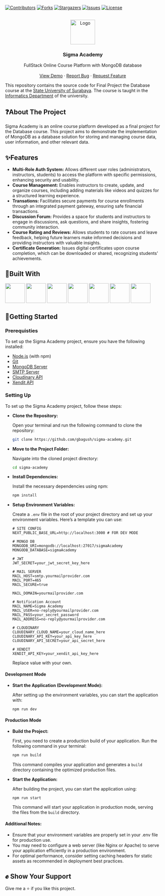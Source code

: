 [![Contributors][contributors-shield]][contributors-url]
[![Forks][forks-shield]][forks-url]
[![Stargazers][stars-shield]][stars-url]
[![Issues][issues-shield]][issues-url]
[![License][license-shield]][license-url]

<br />
<div align="center">
  <a href="https://github.com/othneildrew/Best-README-Template">
    <img src="https://sigmaacademy.my.id/icon.png" alt="Logo" width="80" height="80">
  </a>

  <h3 align="center">Sigma Academy</h3>

  <p align="center">
    FullStack Online Course Platform with MongoDB database
    <br />
    <br />
    <a href="https://simaacademy.my.id">View Demo</a>
    ·
    <a href="https://github.com/gbagush/sigma-academy/issues/new?labels=bug&template=bug-report---.md">Report Bug</a>
    ·
    <a href="https://github.com/gbagush/sigma-academy/issues/new?labels=enhancement&template=feature-request---.md">Request Feature</a>
  </p>
</div>

This repository contains the source code for Final Project the Database course at the [State University of Surabaya](https://www.unesa.ac.id/). The course is taught in the [Informatics Department](https://ti.ft.unesa.ac.id/) of the university.

<!-- ABOUT THE PROJECT -->

## ❓About The Project

Sigma Academy is an online course platform developed as a final project for the Database course. This project aims to demonstrate the implementation of MongoDB as a database solution for storing and managing course data, user information, and other relevant data.

## ✨Features

- **Multi-Role Auth System:** Allows different user roles (administrators, instructors, students) to access the platform with specific permissions, enhancing security and usability.
- **Course Management:** Enables instructors to create, update, and organize courses, including adding materials like videos and quizzes for a structured learning experience.
- **Transations:** Facilitates secure payments for course enrollments through an integrated payment gateway, ensuring safe financial transactions.
- **Discussion Forum:** Provides a space for students and instructors to engage in discussions, ask questions, and share insights, fostering community interaction.
- **Course Rating and Reviews:** Allows students to rate courses and leave feedback, helping future learners make informed decisions and providing instructors with valuable insights.
- **Certificate Generation:** Issues digital certificates upon course completion, which can be downloaded or shared, recognizing students' achievements.

## 🔧Built With

<img src="https://skillicons.dev/icons?i=mongodb" width="64">
<img src="https://skillicons.dev/icons?i=nodejs" width="64">
<img src="https://skillicons.dev/icons?i=typescript" width="64">
<img src="https://skillicons.dev/icons?i=nextjs" width="64">
<img src="https://skillicons.dev/icons?i=tailwind" width="64">
<img src="https://github.com/user-attachments/assets/9027732b-de8c-4c4b-a065-235e15e33e5e" width="64">
<img src="https://github.com/user-attachments/assets/e4bd419a-2a4a-459a-ba9a-d3324e693c4d" width="64">

## 🚀Getting Started

### Prerequisties

To set up the Sigma Academy project, ensure you have the following installed:

- [Node.js](https://nodejs.org/en) (with npm)
- [Git](https://git-scm.com/)
- [MongoDB Server](https://www.mongodb.com/)
- [SMTP Server](https://aws.amazon.com/id/what-is/smtp/)
- [Cloudinary API](https://cloudinary.com/)
- [Xendit API](https://www.xendit.co/)

### Setting Up

To set up the Sigma Academy project, follow these steps:

- **Clone the Repository:**

  Open your terminal and run the following command to clone the repository:

  ```bash
  git clone https://github.com/gbagush/sigma-academy.git
  ```

- **Move to the Project Folder:**

  Navigate into the cloned project directory:

  ```bash
  cd sigma-academy
  ```

- **Install Dependencies:**

  Install the necessary dependencies using npm:

  ```bash
  npm install
  ```

- **Setup Environment Variables:**

  Create a `.env` file in the root of your project directory and set up your environment variables. Here’s a template you can use:

  ```
  # SITE CONFIG
  NEXT_PUBLIC_BASE_URL=http://localhost:3000 # FOR DEV MODE

  # MONGO DB
  MONGODB_URI=mongodb://localhost:27017/sigmaAcademy
  MONGODB_DATABASE=sigmaAcademy

  # JWT
  JWT_SECRET=your_jwt_secret_key_here

  # MAIL SERVER
  MAIL_HOST=smtp.yourmailprovider.com
  MAIL_PORT=465
  MAIL_SECURE=true

  MAIL_DOMAIN=yourmailprovider.com

  # Notification Account
  MAIL_NAME=Sigma Academy
  MAIL_USER=no-reply@yourmailprovider.com
  MAIL_PASS=your_secret_password
  MAIL_ADDRESS=no-reply@yourmailprovider.com

  # CLOUDINARY
  CLOUDINARY_CLOUD_NAME=your_cloud_name_here
  CLOUDINARY_API_KEY=your_api_key_here
  CLOUDINARY_API_SECRET=your_api_secret_here

  # XENDIT
  XENDIT_API_KEY=your_xendit_api_key_here
  ```

  Replace value with your own.

#### Development Mode

- **Start the Application (Development Mode):**

  After setting up the environment variables, you can start the application with:

  ```bash
  npm run dev
  ```

#### Production Mode

- **Build the Project:**

  First, you need to create a production build of your application. Run the following command in your terminal:

  ```bash
  npm run build
  ```

  This command compiles your application and generates a `build` directory containing the optimized production files.

- **Start the Application:**

  After building the project, you can start the application using:

  ```bash
  npm run start
  ```

  This command will start your application in production mode, serving the files from the `build` directory.

#### Additional Notes:

- Ensure that your environment variables are properly set in your .env file for production use.
- You may need to configure a web server (like Nginx or Apache) to serve your application efficiently in a production environment.
- For optimal performance, consider setting caching headers for static assets as recommended in deployment best practices.

## ✊ Show Your Support

Give me a ⭐ if you like this project.

[contributors-shield]: https://img.shields.io/github/contributors/gbagush/sigma-academy.svg?style=for-the-badge
[contributors-url]: https://github.com/gbagush/sigma-academy/graphs/contributors
[forks-shield]: https://img.shields.io/github/forks/gbagush/sigma-academy.svg?style=for-the-badge
[forks-url]: https://github.com/gbagush/sigma-academy/network/members
[stars-shield]: https://img.shields.io/github/stars/gbagush/sigma-academy.svg?style=for-the-badge
[stars-url]: https://github.com/gbagush/sigma-academy/stargazers
[issues-shield]: https://img.shields.io/github/issues/gbagush/sigma-academy.svg?style=for-the-badge
[issues-url]: https://github.com/gbagush/sigma-academy/issues
[license-shield]: https://img.shields.io/github/license/gbagush/sigma-academy.svg?style=for-the-badge
[license-url]: https://github.com/gbagush/sigma-academy/blob/master/LICENSE.txt
